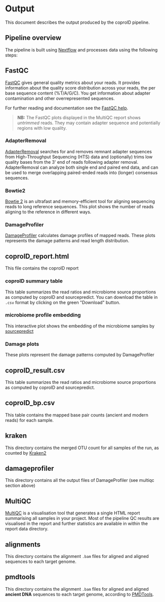 # Output

This document describes the output produced by the coproID pipeline.

## Pipeline overview

The pipeline is built using [Nextflow](https://www.nextflow.io/)
and processes data using the following steps:

## FastQC

[FastQC](http://www.bioinformatics.babraham.ac.uk/projects/fastqc/) gives general quality metrics about your reads. It provides information about the quality score distribution across your reads, the per base sequence content (%T/A/G/C). You get information about adapter contamination and other overrepresented sequences.

For further reading and documentation see the [FastQC help](http://www.bioinformatics.babraham.ac.uk/projects/fastqc/Help/).

> **NB:** The FastQC plots displayed in the MultiQC report shows _untrimmed_ reads. They may contain adapter sequence and potentially regions with low quality.

### AdapterRemoval

[AdapterRemoval](https://github.com/MikkelSchubert/adapterremoval) searches for and removes remnant adapter sequences from High-Throughput Sequencing (HTS) data and (optionally) trims low quality bases from the 3' end of reads following adapter removal. AdapterRemoval can analyze both single end and paired end data, and can be used to merge overlapping paired-ended reads into (longer) consensus sequences.

### Bowtie2

[Bowtie 2](http://bowtie-bio.sourceforge.net/bowtie2/index.shtml) is an ultrafast and memory-efficient tool for aligning sequencing reads to long reference sequences.
This plot shows the number of reads aligning to the reference in different ways.

### DamageProfiler

[DamageProfiler](https://github.com/Integrative-Transcriptomics/DamageProfiler) calculates damage profiles of mapped reads.
These plots represents the damage patterns and read length distribution.

## coproID_report.html

This file contains the coproID report

### coproID summary table

This table summarizes the read ratios and microbiome source proportions as computed by coproID and sourcepredict.
You can download the table in `.csv` format by clicking on the green "Download" button.

### microbiome profile embedding

This interactive plot shows the embedding of the microbiome samples by [sourcepredict](https://github.com/maxibor/sourcepredict)

### Damage plots

These plots represent the damage patterns computed by DamageProfiler

## coproID_result.csv

This table summarizes the read ratios and microbiome source proportions as computed by coproID and sourcepredict.

## coproID_bp.csv

This table contains the mapped base pair counts (ancient and modern reads) for each sample.

## kraken

This directory contains the merged OTU count for all samples of the run, as counted by [Kraken2](https://ccb.jhu.edu/software/kraken2/)

## damageprofiler

This directory contains all the output files of DamageProfiler (see multiqc section above)

## MultiQC

[MultiQC](http://multiqc.info) is a visualisation tool that generates a single HTML report summarising all samples in your project. Most of the pipeline QC results are visualised in the report and further statistics are available in within the report data directory.

## alignments

This directory contains the alignment `.bam` files for aligned and aligned sequences to each target genome.

## pmdtools

This directory contains the alignment `.bam` files for aligned and aligned **ancient DNA** sequences to each target genome, according to [PMDTools](https://github.com/pontussk/PMDtools).

